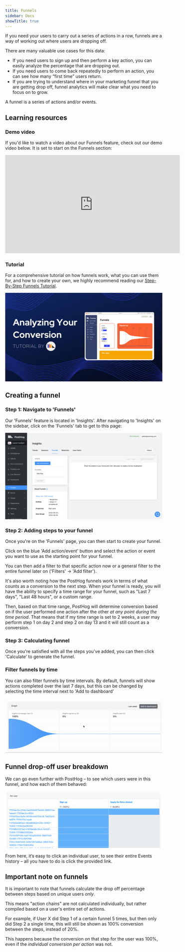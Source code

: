 ```yaml
---
title: Funnels
sidebar: Docs
showTitle: true
---
```


If you need your users to carry out a series of actions in a row, funnels are a way of working out where users are dropping off.

There are many valuable use cases for this data:

* If you need users to sign up and then perform a key action, you can easily analyze the percentage that are dropping out.
* If you need users to come back repeatedly to perform an action, you can see how many “first time” users return.
* If you are trying to understand where in your marketing funnel that you are getting drop off, funnel analytics will make clear what you need to focus on to grow.
 
A funnel is a series of actions and/or events.

## Learning resources

### Demo video

If you'd like to watch a video about our Funnels feature, check out our demo video below. It is set to start on the Funnels section:

<iframe width="560" height="315" src="https://www.youtube.com/embed/aUILrrrlu50?start=515" frameborder="0" allow="accelerometer; autoplay; clipboard-write; encrypted-media; gyroscope; picture-in-picture" allowfullscreen></iframe>

### Tutorial

For a comprehensive tutorial on how funnels work, what you can use them for, and how to create your own, we highly recommend reading our [Step-By-Step Funnels Tutorial](/docs/tutorials/funnels).

![Tutorial Banner](../../images/tutorials/banners/funnels.png)

## Creating a funnel

### Step 1: Navigate to 'Funnels'

Our 'Funnels' feature is located in 'Insights'. After navigating to 'Insights' on the sidebar, click on the 'Funnels' tab to get to this page:

![Funnels Page](../../images/tutorials/funnels/funnels-page.png)

### Step 2: Adding steps to your funnel

Once you're on the 'Funnels' page, you can then start to create your funnel.

Click on the blue 'Add action/event' button and select the action or event you want to use as the starting point for your funnel.

You can then add a filter to that specific action now or a general filter to the entire funnel later on ('Filters' -> 'Add filter'). 

It's also worth noting how the PostHog funnels work in terms of what counts as a conversion to the next step. When your funnel is ready, you will have the ability to specify a time range for your funnel, such as "Last 7 days", "Last 48 hours", or a custom range. 

Then, based on that time range, PostHog will determine conversion based on if the user performed one action after the other _at any point during the time period_. That means that if my time range is set to 2 weeks, a user may perform step 1 on day 2 and step 2 on day 13 and it will still count as a conversion. 

### Step 3: Calculating funnel

Once you're satisfied with all the steps you've added, you can then click 'Calculate' to generate the funnel.

### Filter funnels by time

You can also filter funnels by time intervals. By default, funnels will show actions completed over the last 7 days, but this can be changed by selecting the time interval next to 'Add to dashboard'

![funnels by time](../../images/04/funnels-by-time.gif)

## Funnel drop-off user breakdown

We can go even further with PostHog – to see which users were in this funnel, and how each of them behaved:

![Funnel dropoff user breakdown](../../images/02/Screenshot-2020-02-09-at-21.00.26.png)

From here, it’s easy to click an individual user, to see their entire Events history – all you have to do is click the provided link.

## Important note on funnels

It is important to note that funnels calculate the drop off percentage between steps based on unique users *only*.

This means "action chains" are not calculated individually, but rather compiled based on a user's entire set of actions.

For example, if User X did Step 1 of a certain funnel 5 times, but then only did Step 2 a single time, this will still be shown as 100% conversion between the steps, instead of 20%. 

This happens because the conversion on that step for the user was 100%, even if the *individual conversion per action* was not.
